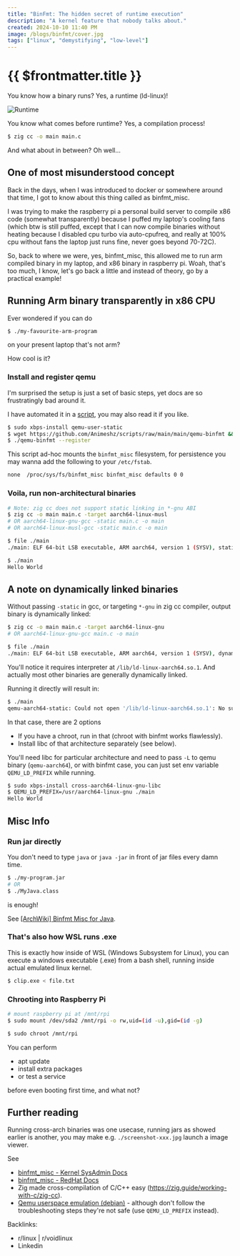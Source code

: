 ```yaml
---
title: "BinFmt: The hidden secret of runtime execution"
description: "A kernel feature that nobody talks about."
created: 2024-10-10 11:40 PM
image: /blogs/binfmt/cover.jpg
tags: ["linux", "demystifying", "low-level"]
---
```


# {{ $frontmatter.title }}

You know how a binary runs? Yes, a runtime (ld-linux)!

![Runtime](/blogs/binfmt/runtime.jpg)

You know what comes before runtime? Yes, a compilation process!

```bash
$ zig cc -o main main.c
```

And what about in between? Oh well...

## One of most misunderstood concept

Back in the days, when I was introduced to docker or somewhere around that time, I got to know about this thing called
as binfmt_misc.

I was trying to make the raspberry pi a personal build server to compile x86 code (somewhat transparently) because I
puffed my laptop's cooling fans (which btw is still puffed, except that I can now compile binaries without heating
because I disabled cpu turbo via auto-cpufreq, and really at 100% cpu without fans the laptop just runs fine, never goes
beyond 70-72C).

So, back to where we were, yes, binfmt_misc, this allowed me to run arm compiled binary in my laptop, and x86 binary in
raspberry pi. Woah, that's too much, I know, let's go back a little and instead of theory, go by a practical example!

## Running Arm binary transparently in x86 CPU

Ever wondered if you can do

```bash
$ ./my-favourite-arm-program
```

on your present laptop that's not arm?

How cool is it?

### Install and register qemu

I'm surprised the setup is just a set of basic steps, yet docs are so frustratingly bad around it.

I have automated it in a [script](https://github.com/Animeshz/scripts/raw/main/main/qemu-binfmt), you may also read it
if you like.

```bash
$ sudo xbps-install qemu-user-static
$ wget https://github.com/Animeshz/scripts/raw/main/main/qemu-binfmt && chmod +x qemu-binfmt
$ ./qemu-binfmt --register
```

This script ad-hoc mounts the `binfmt_misc` filesystem, for persistence you may wanna add the following to your `/etc/fstab`.

```bash
none  /proc/sys/fs/binfmt_misc binfmt_misc defaults 0 0
```

### Voila, run non-architectural binaries

```bash
# Note: zig cc does not support static linking in *-gnu ABI
$ zig cc -o main main.c -target aarch64-linux-musl
# OR aarch64-linux-gnu-gcc -static main.c -o main
# OR aarch64-linux-musl-gcc -static main.c -o main

$ file ./main
./main: ELF 64-bit LSB executable, ARM aarch64, version 1 (SYSV), statically linked, with debug_info, not stripped

$ ./main
Hello World
```

## A note on dynamically linked binaries

Without passing `-static` in gcc, or targeting `*-gnu` in zig cc compiler, output binary is dynamically linked:

```bash
$ zig cc -o main main.c -target aarch64-linux-gnu
# OR aarch64-linux-gnu-gcc main.c -o main

$ file ./main
./main: ELF 64-bit LSB executable, ARM aarch64, version 1 (SYSV), dynamically linked, interpreter /lib/ld-linux-aarch64.so.1, for GNU/Linux 2.0.0, with debug_info, not stripped
```

You'll notice it requires interpreter at `/lib/ld-linux-aarch64.so.1`. And actually most other binaries are generally
dynamically linked.

Running it directly will result in:

```bash
$ ./main
qemu-aarch64-static: Could not open '/lib/ld-linux-aarch64.so.1': No such file or directory
```

In that case, there are 2 options

- If you have a chroot, run in that (chroot with binfmt works flawlessly).
- Install libc of that architecture separately (see below).

You'll need libc for particular architecture and need to pass `-L` to qemu binary (`qemu-aarch64`), or with binfmt case,
you can just set env variable `QEMU_LD_PREFIX` while running.

```bash
$ sudo xbps-install cross-aarch64-linux-gnu-libc
$ QEMU_LD_PREFIX=/usr/aarch64-linux-gnu ./main
Hello World
```

## Misc Info

### Run jar directly

You don't need to type `java` or `java -jar` in front of jar files every damn time.

```bash
$ ./my-program.jar
# OR
$ ./MyJava.class
```

is enough!

See [[ArchWiki] Binfmt Misc for Java](https://wiki.archlinux.org/title/Binfmt_misc_for_Java).

### That's also how WSL runs .exe

This is exactly how inside of WSL (Windows Subsystem for Linux), you can execute a windows executable (.exe) from a bash
shell, running inside actual emulated linux kernel.

```bash
$ clip.exe < file.txt
```

### Chrooting into Raspberry Pi

```bash
# mount raspberry pi at /mnt/rpi
$ sudo mount /dev/sda2 /mnt/rpi -o rw,uid=(id -u),gid=(id -g)

$ sudo chroot /mnt/rpi
```

You can perform

- apt update
- install extra packages
- or test a service

before even booting first time, and what not?

## Further reading

Running cross-arch binaries was one usecase, running jars as showed earlier is another, you may make
e.g. `./screenshot-xxx.jpg` launch a image viewer.

See

- [binfmt_misc - Kernel SysAdmin Docs](https://docs.kernel.org/admin-guide/binfmt-misc.html)
- [binfmt_misc - RedHat Docs](https://docs.kernel.org/admin-guide/binfmt-misc.html)
- Zig made cross-compilation of C/C++ easy (https://zig.guide/working-with-c/zig-cc).
- [Qemu userspace emulation (debian)](https://ughe.github.io/2018/07/19/qemu-aarch64) - although don't follow the
  troubleshooting steps they're not safe (use `QEMU_LD_PREFIX` instead).


Backlinks:

- r/linux | r/voidlinux
- Linkedin
